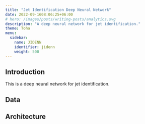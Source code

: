 ```yaml
---
title: "Jet Identification Deep Neural Network"
date: 2022-09-1608:06:25+06:00
# hero: /images/posts/writing-posts/analytics.svg
description: "A deep neural network for jet identification."
theme: Toha
menu:
  sidebar:
    name: JIDENN
    identifier: jidenn
    weight: 500
---
```


## Introduction
This is a deep neural network for jet identification. 

## Data

## Architecture